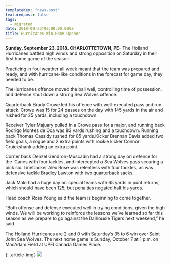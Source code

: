 ```yaml
---
templateKey: "news-post"
featuredpost: false
tags:
  - migrated
date: 2018-09-23T00:00:00.000Z
title: Hurricanes Win Home Opener
---
```


**Sunday, September 23, 2018. CHARLOTTETOWN, PE–** The Holland Hurricanes battled high winds and strong opposition on Saturday in their first home game of the season.

Practicing in foul weather all week meant that the team was prepared and ready, and with hurricane-like conditions in the forecast for game day, they needed to be.

TheHurricanes offence moved the ball well, controlling time of possession, and defence shut down a strong Sea Wolves offence.

Quarterback Brady Crowe led his offence with well-executed pass and run attack. Crowe was 15 for 24 passes on the day with 145 yards in the air and rushed for 25 yards, including a touchdown.

Receiver Tyler Majuary pulled in a Crowe pass for a major, and running back Rodrigo Montes de Oca was 83 yards rushing and a touchdown. Running back Thomas Cassidy rushed for 85 yards.Kicker Brennan Davis added two field goals, a rogue and 2 extra points with rookie kicker Connor Cruickshank adding an extra point.

Corner back Denzel Gendron-Muscadin had a strong day on defence for the ‘Canes with four tackles, and intercepted a Sea Wolves pass scouring a pick six. Linebacker Alex Rose was relentless with four tackles, as was defensive tackle Bradley Lawton with two quarterback sacks.

Jack Malo had a huge day on special teams with 65 yards in punt returns, which should have been 125, but penalties negated half his yards.

Head coach Ross Young said the team is beginning to come together.

“Both offense and defense executed well in trying conditions, given the high winds. We will be working to reinforce the lessons we’ve learned so far this season as we prepare to go against the Dalhousie Tigers next weekend,” he said.

The Holland Hurricanes are 2 and 0 with Saturday’s 35 to 6 win over Saint John Sea Wolves.
The next home game is Sunday, October 7 at 1 p.m. on MacAdam Field at UPEI Canada Games Place.

{: .article-img}
![](/img/posts/2018-09-23.jpg)
